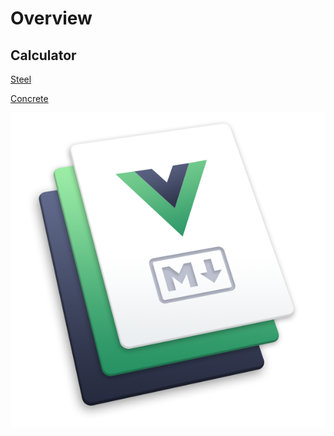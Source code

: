 ---
---

# Overview

## Calculator

[Steel](../steel/)

[Concrete](../concrete/)

![test](/images/hero.png)